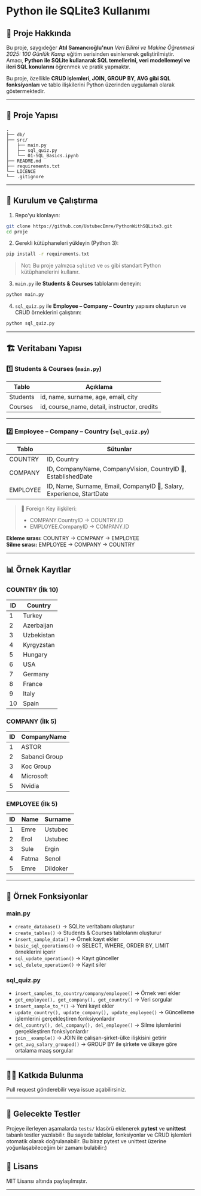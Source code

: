 # Python ile SQLite3 Kullanımı

## 📌 Proje Hakkında

Bu proje, saygıdeğer **Atıl Samancıoğlu'nun** _Veri Bilimi ve Makine Öğrenmesi 2025: 100 Günlük Kamp_ eğitim serisinden esinlenerek geliştirilmiştir.  
Amacı, **Python ile SQLite kullanarak SQL temellerini, veri modellemeyi ve ileri SQL konularını** öğrenmek ve pratik yapmaktır.

Bu proje, özellikle **CRUD işlemleri, JOIN, GROUP BY, AVG gibi SQL fonksiyonları** ve tablo ilişkilerini Python üzerinden uygulamalı olarak göstermektedir.

---

## 📂 Proje Yapısı

```
.
├── db/
├── src/
│   ├── main.py
│   ├── sql_quiz.py
│   └── 01-SQL_Basics.ipynb
├── README.md
├── requirements.txt
└── LICENCE
└── .gitignore

```

---

## 🚀 Kurulum ve Çalıştırma

1. Repo’yu klonlayın:

```bash
git clone https://github.com/UstubecEmre/PythonWithSQLite3.git
cd proje
```

2. Gerekli kütüphaneleri yükleyin (Python 3):

```bash
pip install -r requirements.txt
```

> Not: Bu proje yalnızca `sqlite3` ve `os` gibi standart Python kütüphanelerini kullanır.

3. `main.py` ile **Students & Courses** tablolarını deneyin:

```bash
python main.py
```

4. `sql_quiz.py` ile **Employee – Company – Country** yapısını oluşturun ve CRUD örneklerini çalıştırın:

```bash
python sql_quiz.py
```

---

## 🏗️ Veritabanı Yapısı

### 1️⃣ Students & Courses (`main.py`)

| Tablo    | Açıklama                                     |
| -------- | -------------------------------------------- |
| Students | id, name, surname, age, email, city          |
| Courses  | id, course_name, detail, instructor, credits |

---

### 2️⃣ Employee – Company – Country (`sql_quiz.py`)

| Tablo    | Sütunlar                                                              |
| -------- | --------------------------------------------------------------------- |
| COUNTRY  | ID, Country                                                           |
| COMPANY  | ID, CompanyName, CompanyVision, CountryID 🔑, EstablishedDate         |
| EMPLOYEE | ID, Name, Surname, Email, CompanyID 🔑, Salary, Experience, StartDate |

> 🔑 Foreign Key ilişkileri:
>
> - COMPANY.CountryID → COUNTRY.ID
> - EMPLOYEE.CompanyID → COMPANY.ID

**Ekleme sırası:** COUNTRY → COMPANY → EMPLOYEE  
**Silme sırası:** EMPLOYEE → COMPANY → COUNTRY

---

## 📊 Örnek Kayıtlar

### COUNTRY (İlk 10)

| ID  | Country    |
| --- | ---------- |
| 1   | Turkey     |
| 2   | Azerbaijan |
| 3   | Uzbekistan |
| 4   | Kyrgyzstan |
| 5   | Hungary    |
| 6   | USA        |
| 7   | Germany    |
| 8   | France     |
| 9   | Italy      |
| 10  | Spain      |

### COMPANY (İlk 5)

| ID  | CompanyName   |
| --- | ------------- |
| 1   | ASTOR         |
| 2   | Sabanci Group |
| 3   | Koc Group     |
| 4   | Microsoft     |
| 5   | Nvidia        |

### EMPLOYEE (İlk 5)

| ID  | Name  | Surname  |
| --- | ----- | -------- |
| 1   | Emre  | Ustubec  |
| 2   | Erol  | Ustubec  |
| 3   | Sule  | Ergin    |
| 4   | Fatma | Senol    |
| 5   | Emre  | Dildoker |

---

## 🔧 Örnek Fonksiyonlar

### main.py

- `create_database()` → SQLite veritabanı oluşturur
- `create_tables()` → Students & Courses tablolarını oluşturur
- `insert_sample_data()` → Örnek kayıt ekler
- `basic_sql_operations()` → SELECT, WHERE, ORDER BY, LIMIT örneklerini içerir
- `sql_update_operation()` → Kayıt günceller
- `sql_delete_operation()` → Kayıt siler

### sql_quiz.py

- `insert_samples_to_country/company/employee()` → Örnek veri ekler
- `get_employee(), get_company(), get_country()` → Veri sorgular
- `insert_sample_to_*()` → Yeni kayıt ekler
- `update_country(), update_company(), update_employee()` → Güncelleme işlemlerini gerçekleştiren fonksiyonlardır
- `del_country(), del_company(), del_employee()` → Silme işlemlerini gerçekleştiren fonksiyonlardır
- `join__example()` → JOIN ile çalışan-şirket-ülke ilişkisini getirir
- `get_avg_salary_grouped()` → GROUP BY ile şirkete ve ülkeye göre ortalama maaş sorgular

---

## 👨‍💻 Katkıda Bulunma

Pull request gönderebilir veya issue açabilirsiniz.

---

## 🧪 Gelecekte Testler

Projeye ilerleyen aşamalarda `tests/` klasörü eklenerek **pytest** ve **unittest** tabanlı testler yazılabilir.
Bu sayede tablolar, fonksiyonlar ve CRUD işlemleri otomatik olarak doğrulanabilir.
Bu biraz pytest ve unittest üzerine yoğunlaşabileceğim bir zamanı bulabilir:)

## 📄 Lisans

MIT Lisansı altında paylaşılmıştır.

---
